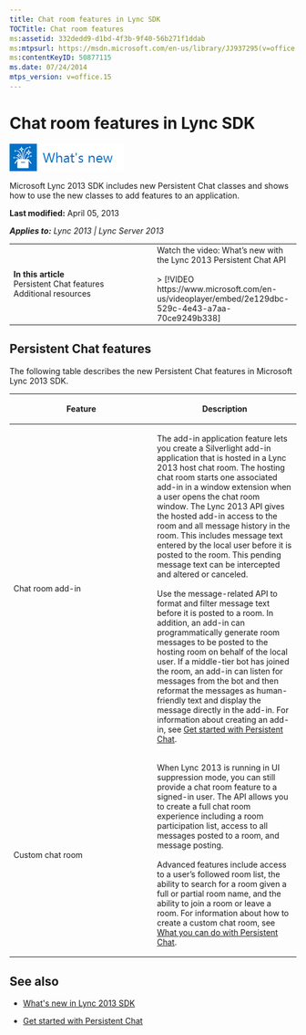 ```yaml
---
title: Chat room features in Lync SDK
TOCTitle: Chat room features
ms:assetid: 332dedd9-d1bd-4f3b-9f40-56b271f1ddab
ms:mtpsurl: https://msdn.microsoft.com/en-us/library/JJ937295(v=office.15)
ms:contentKeyID: 50877115
ms.date: 07/24/2014
mtps_version: v=office.15
---
```


# Chat room features in Lync SDK

![What's new topic](images/JJ937254.mod_icon_whatsnew_long(Office.15).png "What's new topic")

Microsoft Lync 2013 SDK includes new Persistent Chat classes and shows how to use the new classes to add features to an application.

**Last modified:** April 05, 2013

***Applies to:** Lync 2013 | Lync Server 2013*

<table>
<colgroup>
<col style="width: 50%" />
<col style="width: 50%" />
</colgroup>
<tbody>
<tr class="odd">
<td><p><strong>In this article</strong><br />
Persistent Chat features<br />
Additional resources</p></td>
<td><div class="caption">
Watch the video: What’s new with the Lync 2013 Persistent Chat API
</div>
<br />
&gt; [!VIDEO https://www.microsoft.com/en-us/videoplayer/embed/2e129dbc-529c-4e43-a7aa-70ce9249b338]</td>
</tr>
</tbody>
</table>

## Persistent Chat features

The following table describes the new Persistent Chat features in Microsoft Lync 2013 SDK.

<table>
<colgroup>
<col style="width: 50%" />
<col style="width: 50%" />
</colgroup>
<thead>
<tr class="header">
<th><p>Feature</p></th>
<th><p>Description</p></th>
</tr>
</thead>
<tbody>
<tr class="odd">
<td><p>Chat room add-in</p></td>
<td><p>The add-in application feature lets you create a Silverlight add-in application that is hosted in a Lync 2013 host chat room. The hosting chat room starts one associated add-in in a window extension when a user opens the chat room window. The Lync 2013 API gives the hosted add-in access to the room and all message history in the room. This includes message text entered by the local user before it is posted to the room. This pending message text can be intercepted and altered or canceled.<br />
<br />
Use the message-related API to format and filter message text before it is posted to a room. In addition, an add-in can programmatically generate room messages to be posted to the hosting room on behalf of the local user. If a middle-tier bot has joined the room, an add-in can listen for messages from the bot and then reformat the messages as human-friendly text and display the message directly in the add-in. For information about creating an add-in, see <a href="get-started-with-persistent-chat.md">Get started with Persistent Chat</a>.</p>
<p></p></td>
</tr>
<tr class="even">
<td><p>Custom chat room</p></td>
<td><p>When Lync 2013 is running in UI suppression mode, you can still provide a chat room feature to a signed-in user. The API allows you to create a full chat room experience including a room participation list, access to all messages posted to a room, and message posting.<br />
<br />
Advanced features include access to a user’s followed room list, the ability to search for a room given a full or partial room name, and the ability to join a room or leave a room. For information about how to create a custom chat room, see <a href="what-you-can-do-with-persistent-chat.md">What you can do with Persistent Chat</a>.</p>
<p></p></td>
</tr>
</tbody>
</table>

## See also

  - [What's new in Lync 2013 SDK](what-s-new-in-lync-2013-sdk.md)

  - [Get started with Persistent Chat](get-started-with-persistent-chat.md)

